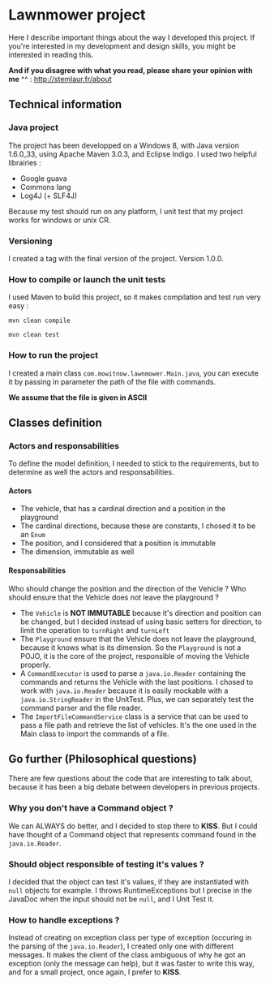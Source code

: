 ﻿# Lawnmower project

Here I describe important things about the way I developed this project. If you're interested in my development and design skills, you might be interested in reading this. 

**And if you disagree with what you read, please share your opinion with me** ^^ : http://stemlaur.fr/about

## Technical information

### Java project

The project has been developped on a Windows 8, with Java version 1.6.0_33, using Apache Maven 3.0.3, and Eclipse Indigo.
I used two helpful librairies :
* Google guava
* Commons lang
* Log4J (+ SLF4J)

Because my test should run on any platform, I unit test that my project works for windows or unix CR.

### Versioning

I created a tag with the final version of the project. Version 1.0.0.

### How to compile or launch the unit tests

I used Maven to build this project, so it makes compilation and test run very easy :

`mvn clean compile`

`mvn clean test`

### How to run the project

I created a main class `com.mowitnow.lawnmower.Main.java`, you can execute it by passing in parameter the path of the file with commands.

**We assume that the file is given in ASCII**

## Classes definition

### Actors and responsabilities

To define the model definition, I needed to stick to the requirements, but to determine as well the actors and responsabilities.

#### Actors

* The vehicle, that has a cardinal direction and a position in the playground
* The cardinal directions, because these are constants, I chosed it to be an `Enum`
* The position, and I considered that a position is immutable
* The dimension, immutable as well

#### Responsabilities

Who should change the position and the direction of the Vehicle ? Who should ensure that the Vehicle does not leave the playground ?

* The `Vehicle` is **NOT IMMUTABLE** because it's direction and position can be changed, but I decided instead of using basic setters for direction, to limit the operation to `turnRight` and `turnLeft`
* The `Playground` ensure that the Vehicle does not leave the playground, because it knows what is its dimension. So the `Playground` is not a POJO, it is the core of the project, responsible of moving the Vehicle properly.
* A `CommandExecutor` is used to parse a `java.io.Reader` containing the commands and returns the Vehicle with the last positions. I chosed to work with `java.io.Reader` because it is easily mockable with a `java.io.StringReader` in the UnitTest. Plus, we can separately test the command parser and the file reader.
* The `ImportFileCommandService` class is a service that can be used to pass a file path and retrieve the list of vehicles. It's the one used in the Main class to import the commands of a file.

## Go further (Philosophical questions)

There are few questions about the code that are interesting to talk about, because it has been a big debate between developers in previous projects.

### Why you don't have a Command object ? ###

We can ALWAYS do better, and I decided to stop there to **KISS**. But I could have thought of a Command object that represents command found in the `java.io.Reader`. 

### Should object responsible of testing it's values ? ###

I decided that the object can test it's values, if they are instantiated with `null` objects for example. I throws RuntimeExceptions but I precise in the JavaDoc when the input should not be `null`, and I Unit Test it.

### How to handle exceptions ? ###

Instead of creating on exception class per type of exception (occuring in the parsing of the `java.io.Reader`), I created only one with different messages. It makes the client of the class ambiguous of why he got an exception (only the message can help), but it was faster to write this way, and for a small project, once again, I prefer to **KISS**.